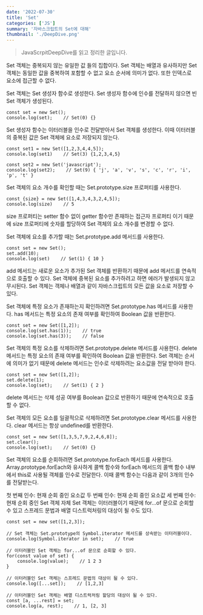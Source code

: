 ```yaml
---
date: '2022-07-30'
title: 'Set'
categories: ['JS']
summary: '자바스크립트의 Set에 대해'
thumbnail: './DeepDive.png'
---
```

> JavaScrpitDeepDive를 읽고 정리한 글입니다.

Set 객체는 중복되지 않는 유일한 값 들의 집합이다.
Set 객체는 배열과 유사하지만 Set 객체는 동일한 값을 중복하여 포함할 수 없고 요소 순서에 의미가 없다. 또한 인덱스로 요소에 접근할 수 없다.

Set 객체는 Set 생성자 함수로 생성한다. Set 생성자 함수에 인수를 전달하지 않으면 빈 Set 객체가 생성된다.

```
const set = new Set();
console.log(set);    // Set(0) {}

```

Set 생성자 함수는 이터러블을 인수로 전달받아서 Set 객체를 생성한다. 이때 이터러블의 중복된 값은 Set 객체에 요소로 저장되지 않는다.

```
const set1 = new Set([1,2,3,4,4,5]);
console.log(set1)    // Set(3) {1,2,3,4,5}

const set2 = new Set('javascript');
console.log(set2);    // Set(9) { 'j', 'a', 'v', 's', 'c', 'r', 'i', 'p', 't' }

```

Set 객체의 요소 개수를 확인할 때는 Set.prototype.size 프로퍼티를 사용한다.

```
const {size} = new Set([1,4,3,4,3,2,4,5]);
console.log(size)    // 5

```

size 프로퍼티는 setter 함수 없이 getter 함수만 존재하는 접근자 프로퍼티 이기 때문에 size 프로퍼티에 숫자를 할당하여 Set 객체의 요소 개수를 변경할 수 없다.

Set 객체에 요소를 추가할 때는 Set.prototype.add 메서드를 사용한다.

```
const set = new Set();
set.add(10);
console.log(set)    // Set(1) { 10 }

```

add 메서드는 새로운 요소가 추가된 Set 객체를 반환하기 때문에 add 메서드를 연속적으로 호출할 수 있다.
Set 객체에 중복된 요소를 추가하려고 하면 에러가 발생되지 않고 무시된다.
Set 객체는 객체나 배열과 같이 자바스크립트의 모든 값을 요소로 저장할 수 있다.

Set 객체에 특정 요소가 존재하는지 확인하려면 Set.prototype.has 메서드를 사용한다.
has 메서드는 특정 요소의 존재 여부를 확인하여 Boolean 값을 반환한다.

```
const set = new Set([1,2]);
console.log(set.has(1));    // true
console.log(set.has(3));    // false

```

Set 객체의 특정 요소를 삭제하려면 Set.prototype.delete 메서드를 사용한다.
delete 메서드는 특정 요소의 존재 여부를 확인하여 Boolean 값을 반환한다.
Set 객체는 순서에 의미가 없기 때문에 delete 메서드는 인수로 삭제하려는 요소값을 전달 받아야 한다.

```
const set = new Set([1,2]);
set.delete(1);
console.log(set);    // Set(1) { 2 }

```

delete 메서드는 삭제 성공 여부를 Boolean 값으로 반환하기 때문에 연속적으로 호출할 수 없다.

Set 객체의 모든 요소를 일괄적으로 삭제하려면 Set.prototype.clear 메서드를 사용한다.
clear 메서드는 항상 undefined를 반환한다.

```
const set = new Set([1,3,5,7,9,2,4,6,8]);
set.clear();
console.log(set);    // Set(0) {}

```

Set 객체의 요소를 순회하려면 Set.prototype.forEach 메서드를 사용한다.
Array.prototype.forEach와 유사하게 콜백 함수와 forEach 메서드의 콜백 함수 내부에서 this로 사용될 객체를 인수로 전달한다.
이때 콜백 함수는 다음과 같이 3개의 인수를 전달받는다.

첫 번째 인수: 현재 순회 중인 요소값
두 번째 인수: 현재 순회 중인 요소값
세 번째 인수: 현재 순회 중인 Set 객체 자체
Set 객체는 이터러블이기 때문에 for...of 문으로 순회할 수 있고 스프레드 문법과 배열 디스트럭처링의 대상이 될 수도 있다.

```
const set = new set([1,2,3]);

// Set 객체는 Set.prototype의 Symbol.iterator 메서드를 상속받는 이터러블이다.
console.log(Symbol.iterator in set);    // true

// 이터러블인 Set 객체는 for...of 문으로 순회할 수 있다.
for(const value of set) {
    console.log(value);    // 1 2 3
}

// 이터러블인 Set 객체는 스프레드 문법의 대상이 될 수 있다.
console.log([...set]);    // [1,2,3]

// 이터러블인 Set 객체는 배열 디스트럭처링 할당의 대상이 될 수 있다.
const [a, ...rest] = set;
console.log(a, rest);    // 1, [2, 3]
```